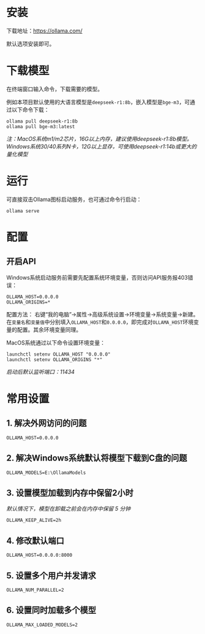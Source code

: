 # 安装

下载地址：https://ollama.com/

默认选项安装即可。

# 下载模型

在终端窗口输入命令，下载需要的模型。

例如本项目默认使用的大语言模型是`deepseek-r1:8b`，嵌入模型是`bge-m3`，可通过以下命令下载：
```
ollama pull deepseek-r1:8b
ollama pull bge-m3:latest
```

*注：MacOS系统m1/m2芯片，16G以上内存，建议使用deepseek-r1:8b模型。Windows系统30/40系列N卡，12G以上显存，可使用deepseek-r1:14b或更大的量化模型*

# 运行

可直接双击Ollama图标启动服务，也可通过命令行启动：
```
ollama serve
```

# 配置

## 开启API

Windows系统启动服务前需要先配置系统环境变量，否则访问API服务报403错误：
```
OLLAMA_HOST=0.0.0.0
OLLAMA_ORIGINS=*
```
配置方法：
右键“我的电脑”->属性->高级系统设置->环境变量->系统变量->新建。
在`变量名`和`变量值`中分别填入`OLLAMA_HOST`和`0.0.0.0`，即完成对`OLLAMA_HOST`环境变量的配置。其余环境变量同理。

MacOS系统通过以下命令设置环境变量：
```
launchctl setenv OLLAMA_HOST "0.0.0.0"
launchctl setenv OLLAMA_ORIGINS "*"
```

*启动后默认监听端口：11434*

# 常用设置

## 1. 解决外网访问的问题
```
OLLAMA_HOST=0.0.0.0
```

## 2. 解决Windows系统默认将模型下载到C盘的问题
```
OLLAMA_MODELS=E:\OllamaModels
```

## 3. 设置模型加载到内存中保留2小时
*默认情况下，模型在卸载之前会在内存中保留 5 分钟*
```
OLLAMA_KEEP_ALIVE=2h
```

## 4. 修改默认端口
```
OLLAMA_HOST=0.0.0.0:8000
```

## 5. 设置多个用户并发请求
```
OLLAMA_NUM_PARALLEL=2
```

## 6. 设置同时加载多个模型
```
OLLAMA_MAX_LOADED_MODELS=2
```
